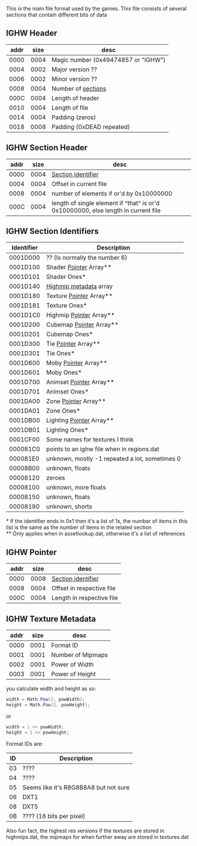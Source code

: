 This is the main file format used by the games.
This file consists of several sections that contain different bits of data

## IGHW Header

addr | size | desc
-----|------|-------------------------------------
0000 | 0004 | Magic number (0x49474857 or "IGHW")
0004 | 0002 | Major version ??
0006 | 0002 | Minor version ??
0008 | 0004 | Number of [sections](#ighw-section-header)
000C | 0004 | Length of header
0010 | 0004 | Length of file
0014 | 0004 | Padding (zeros)
0018 | 0008 | Padding (0xDEAD repeated)

## IGHW Section Header

addr | size | desc
-----|------|-------------------------
0000 | 0004 | [Section identifier](#ighw-section-identifiers)
0004 | 0004 | Offset in current file
0008 | 0004 | number of elements if or'd by 0x10000000
000C | 0004 | length of single element if ^that^ is or'd 0x10000000, else length in current file

## IGHW Section Identifiers

 Identifier | Description
------------|-------------------------------------------------------
  0001D000  | ?? (Is normally the number 6)
  0001D100  | Shader [Pointer](#ighw-pointer) Array\**
  0001D101  | Shader Ones\*
  0001D140  | [Highmip metadata](#ighw-texture-metadata) array
  0001D180  | Texture [Pointer](#ighw-pointer) Array\**
  0001D181  | Texture Ones\*
  0001D1C0  | Highmip [Pointer](#ighw-pointer) Array\**
  0001D200  | Cubemap [Pointer](#ighw-pointer) Array\**
  0001D201  | Cubemap Ones\*
  0001D300  | Tie [Pointer](#ighw-pointer) Array\**
  0001D301  | Tie Ones\*
  0001D600  | Moby [Pointer](#ighw-pointer) Array\**
  0001D601  | Moby Ones\*
  0001D700  | Animset [Pointer](#ighw-pointer) Array\**
  0001D701  | Animset Ones\*
  0001DA00  | Zone [Pointer](#ighw-pointer) Array\**
  0001DA01  | Zone Ones\*
  0001DB00  | Lighting [Pointer](#ighw-pointer) Array\**
  0001DB01  | Lighting Ones\*
  0001CF00  | Some names for textures I think
  000081C0  | points to an ighw file when in regions.dat
  000081E0  | unknown, mostly -1 repeated a lot, sometimes 0
  00008B00  | unknown, floats
  00008120  | zeroes
  00008100  | unknown, more floats
  00008150  | unknown, floats
  00008190  | unknown, shorts

\* If the identifier ends in 0x1 then it's a list of 1s, the number of items in this list is the same as the number of items in the related section <br>
\** Only applies when in assetlookup.dat, otherwise it's a list of references

## IGHW Pointer

addr | size | desc
-----|------|---------------------------
0000 | 0008 | [Section identifier](#ighw-section-identifiers)
0008 | 0004 | Offset in respective file
000C | 0004 | Length in respective file

## IGHW Texture Metadata

addr | size | desc
-----|------|-------------------
0000 | 0001 | Format ID
0001 | 0001 | Number of Mipmaps
0002 | 0001 | Power of Width
0003 | 0001 | Power of Height

you calculate width and height as so:

```cs
width = Math.Pow(2, powWidth);
height = Math.Pow(2, powHeight);
```
or
```cs
width = 1 << powWidth;
height = 1 << powHeight;
```

Format IDs are:

 ID | Description
----|---------------------------------------
 03 | ????
 04 | ????
 05 | Seems like it's R8G8B8A8 but not sure
 06 | DXT1
 08 | DXT5
 0B | ???? (16 bits per pixel)

 Also fun fact, the highest res versions if the textures are stored in highmips.dat, the mipmaps for when further away are stored in textures.dat